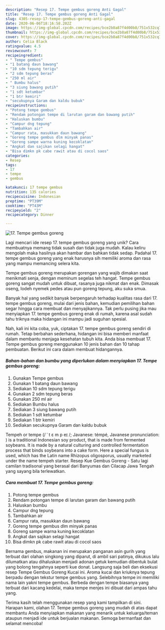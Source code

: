 ```yaml
---
description: "Resep 17. Tempe gembus goreng Anti Gagal"
title: "Resep 17. Tempe gembus goreng Anti Gagal"
slug: 4305-resep-17-tempe-gembus-goreng-anti-gagal
date: 2020-06-06T18:16:58.202Z
image: https://img-global.cpcdn.com/recipes/bce2b8a87f4d00b8/751x532cq70/17-tempe-gembus-goreng-foto-resep-utama.jpg
thumbnail: https://img-global.cpcdn.com/recipes/bce2b8a87f4d00b8/751x532cq70/17-tempe-gembus-goreng-foto-resep-utama.jpg
cover: https://img-global.cpcdn.com/recipes/bce2b8a87f4d00b8/751x532cq70/17-tempe-gembus-goreng-foto-resep-utama.jpg
author: Celia Black
ratingvalue: 4.5
reviewcount: 7
recipeingredient:
- " Tempe gembus"
- "1 batang daun bawang"
- "10 sdm tepung terigu"
- "2 sdm tepung beras"
- "250 ml air"
- " Bumbu halus"
- "3 siung bawang putih"
- "1 sdt ketumbar"
- "1 btr kemiri"
- "secukupnya Garam dan kaldu bubuk"
recipeinstructions:
- "Potong tempe gembus"
- "Rendam potongan tempe di larutan garam dan bawang putih"
- "Haluskan bumbu"
- "Campur dng tepung"
- "Tambahkan air"
- "Campur rata, masukkan daun bawang"
- "Goreng tempe gembus dlm minyak panas"
- "Goreng sampe warna kuning kecoklatan"
- "Angkat dan sajikan selagi hangat"
- "Bisa dimkn pk cabe rawit atau di cocol saos"
categories:
- Resep
tags:
- 17
- tempe
- gembus

katakunci: 17 tempe gembus 
nutrition: 135 calories
recipecuisine: Indonesian
preptime: "PT39M"
cooktime: "PT43M"
recipeyield: "2"
recipecategory: Dinner

---
```



![17. Tempe gembus goreng](https://img-global.cpcdn.com/recipes/bce2b8a87f4d00b8/751x532cq70/17-tempe-gembus-goreng-foto-resep-utama.jpg)

Lagi mencari ide resep 17. tempe gembus goreng yang unik? Cara membuatnya memang tidak susah dan tidak juga mudah. Kalau keliru mengolah maka hasilnya akan hambar dan bahkan tidak sedap. Padahal 17. tempe gembus goreng yang enak harusnya sih memiliki aroma dan rasa yang mampu memancing selera kita.

Tempe gembus goreng merupakan gorengan yang wajib dimakan saat menikmati senja, dengan meminum segelas teh hangat. Tempe gembus goreng sangat mudah untuk dibuat, rasanya juga nikmat dan enak. Dimasak oseng, lodeh nyemek pedes atau pun goreng tepung, aku suka smua.

Banyak hal yang sedikit banyak berpengaruh terhadap kualitas rasa dari 17. tempe gembus goreng, mulai dari jenis bahan, kemudian pemilihan bahan segar hingga cara membuat dan menyajikannya. Tak perlu pusing jika mau menyiapkan 17. tempe gembus goreng enak di rumah, karena asal sudah tahu triknya maka hidangan ini mampu jadi suguhan spesial.


Nah, kali ini kita coba, yuk, ciptakan 17. tempe gembus goreng sendiri di rumah. Tetap berbahan sederhana, hidangan ini bisa memberi manfaat dalam membantu menjaga kesehatan tubuh kita. Anda bisa membuat 17. Tempe gembus goreng menggunakan 10 jenis bahan dan 10 tahap pembuatan. Berikut ini cara dalam membuat hidangannya.

<!--inarticleads1-->

##### Bahan-bahan dan bumbu yang diperlukan dalam menyiapkan 17. Tempe gembus goreng:

1. Gunakan  Tempe gembus
1. Gunakan 1 batang daun bawang
1. Sediakan 10 sdm tepung terigu
1. Gunakan 2 sdm tepung beras
1. Gunakan 250 ml air
1. Sediakan  Bumbu halus
1. Sediakan 3 siung bawang putih
1. Sediakan 1 sdt ketumbar
1. Sediakan 1 btr kemiri
1. Sediakan secukupnya Garam dan kaldu bubuk


Tempeh or tempe (/ ˈ t ɛ m p eɪ /; Javanese: témpé, Javanese pronunciation: ) is a traditional Indonesian soy product, that is made from fermented soybeans. It is made by a natural culturing and controlled fermentation process that binds soybeans into a cake form. Here a special fungus is used, which has the Latin name Rhizopus oligosporus, usually marketed under the name tempeh starter. Resep Kue Gembus Goreng - Satu lagi camilan tradisonal yang berasal dari Banyumas dan Cilacap Jawa Tengah yang sayang bila terlewatkan. 

<!--inarticleads2-->

##### Cara membuat 17. Tempe gembus goreng:

1. Potong tempe gembus
1. Rendam potongan tempe di larutan garam dan bawang putih
1. Haluskan bumbu
1. Campur dng tepung
1. Tambahkan air
1. Campur rata, masukkan daun bawang
1. Goreng tempe gembus dlm minyak panas
1. Goreng sampe warna kuning kecoklatan
1. Angkat dan sajikan selagi hangat
1. Bisa dimkn pk cabe rawit atau di cocol saos


Bernama gembus, makanan ini merupakan panganan asin gurih yang terbuat dari olahan singkong yang diparut, di ambil sari patinya, dikukus lalu dilumatkan atau dihaluskan menjadi adonan getuk kemudian dibentuk bulat yang bolong tengahnya seperti kue donat. Langsung saja beli dan eksekusi resep Tempe Gembus Goreng Kucai ini. Aroma kucai dan kriuknya tepung berpadu dengan tekstur tempe gembus yang. Selebihnya tempe ini memiliki nama lain yakni tempe gembus. Berbeda dengan tempe biasanya yang terbuat dari kacang kedelai, maka tempe menjes ini dibuat dari ampas tahu yang. 

Terima kasih telah menggunakan resep yang kami tampilkan di sini. Harapan kami, olahan 17. Tempe gembus goreng yang mudah di atas dapat membantu Anda menyiapkan makanan yang menarik untuk keluarga/teman ataupun menjadi ide untuk berjualan makanan. Semoga bermanfaat dan selamat mencoba!
